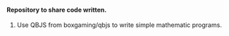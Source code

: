 #### Repository to share code written. 

 1. Use QBJS from boxgaming/qbjs to write simple mathematic programs.  
